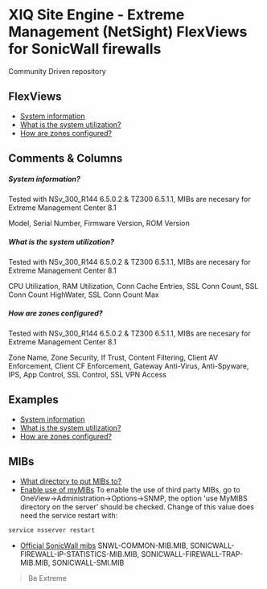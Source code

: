 # XIQ Site Engine - Extreme Management (NetSight) FlexViews for SonicWall firewalls

Community Driven repository


## FlexViews
* [System information](tpl/SonicWall_Info.tpl?raw=true)
* [What is the system utilization?](tpl/SonicWall_Utilization.tpl?raw=true)
* [How are zones configured?](tpl/SonicWall_Zones.tpl?raw=true)

## Comments & Columns

##### System information?
Tested with NSv_300_R144 6.5.0.2 & TZ300 6.5.1.1, MIBs are necesary for Extreme Management Center 8.1

Model, Serial Number, Firmware Version, ROM Version

##### What is the system utilization?
Tested with NSv_300_R144 6.5.0.2 & TZ300 6.5.1.1, MIBs are necesary for Extreme Management Center 8.1

CPU Utilization, RAM Utilization, Conn Cache Entries, SSL Conn Count, SSL Conn Count HighWater, SSL Conn Count Max

##### How are zones configured?
Tested with NSv_300_R144 6.5.0.2 & TZ300 6.5.1.1, MIBs are necesary for Extreme Management Center 8.1

Zone Name, Zone Security, If Trust, Content Filtering, Client AV Enforcement, Client CF Enforcement, Gateway Anti-Virus, Anti-Spyware, IPS, App Control, SSL Control, SSL VPN Access

## Examples
* [System information](sample/SonicWall_Info.png?raw=true)
* [What is the system utilization?](sample/SonicWall_Utilization.png?raw=true)
* [How are zones configured?](sample/SonicWall_Zones.png?raw=true)

## MIBs
* [What directory to put MIBs to?](https://gtacknowledge.extremenetworks.com/articles/How_To/Netsight-Importing-a-MIB-into-Netsight)
* [Enable use of myMIBs](https://emc.extremenetworks.com/content/oneview/docs/admin/options/docs/ov_admin_options_snmp.html)
To enable the use of third party MIBs, go to OneView->Administration->Options->SNMP, the option 'use MyMIBS directory on the server' should be checked. Change of this value does need the service restart with:
```bash
service nsserver restart
```
* [Official SonicWall mibs](https://www.sonicwall.com/en-us/support/knowledge-base/170503581936826)
SNWL-COMMON-MIB.MIB, SONICWALL-FIREWALL-IP-STATISTICS-MIB.MIB, SONICWALL-FIREWALL-TRAP-MIB.MIB, SONICWALL-SMI.MIB

>Be Extreme
